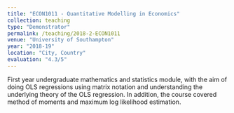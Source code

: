 ```yaml
---
title: "ECON1011 - Quantitative Modelling in Economics"
collection: teaching
type: "Demonstrator"
permalink: /teaching/2018-2-ECON1011
venue: "University of Southampton"
year: "2018-19"
location: "City, Country"
evaluation: "4.3/5"
---
```


First year undergraduate mathematics and statistics module,  with the aim of doing OLS regressions using matrix notation and understanding the underlying theory of the OLS regression. In addition, the course covered method of moments and maximum log likelihood estimation.
